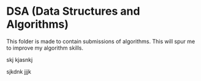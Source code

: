 # DSA (Data Structures and Algorithms)

This folder is made to contain submissions of algorithms.
This will spur me to improve my algorithm skills.

skj kjasnkj

sjkdnk jjjk